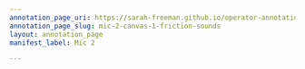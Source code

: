 ```yaml
---
annotation_page_uri: https://sarah-freeman.github.io/operator-annotations/annotations/mic-2-canvas-1-friction-sounds.json
annotation_page_slug: mic-2-canvas-1-friction-sounds
layout: annotation_page
manifest_label: Mic 2

---
```

